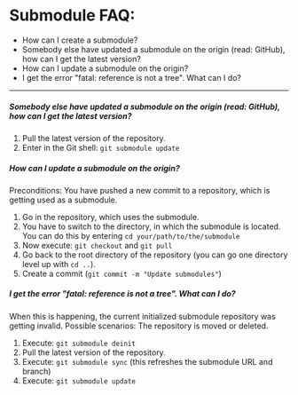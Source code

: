 # Submodule FAQ:

* How can I create a submodule?
* Somebody else have updated a submodule on the origin (read: GitHub), how can I get the latest version?
* How can I update a submodule on the origin?
* I get the error "fatal: reference is not a tree". What can I do?

***

##### Somebody else have updated a submodule on the origin (read: GitHub), how can I get the latest version?

1. Pull the latest version of the repository.
2. Enter in the Git shell: `git submodule update`

##### How can I update a submodule on the origin?
Preconditions: You have pushed a new commit to a repository, which is getting used as a submodule.

1. Go in the repository, which uses the submodule.
2. You have to switch to the directory, in which the submodule is located. You can do this by entering `cd your/path/to/the/submodule`
3. Now execute: `git checkout` and `git pull`
4. Go back to the root directory of the repository (you can go one directory level up with `cd ..`).
5. Create a commit (`git commit -m "Update submodules"`)

##### I get the error "fatal: reference is not a tree". What can I do?
When this is happening, the current initialized submodule repository was getting invalid. Possible scenarios: The repository is moved or deleted.

1. Execute: `git submodule deinit`
2. Pull the latest version of the repository.
3. Execute: `git submodule sync` (this refreshes the submodule URL and branch)
4. Execute: `git submodule update`


